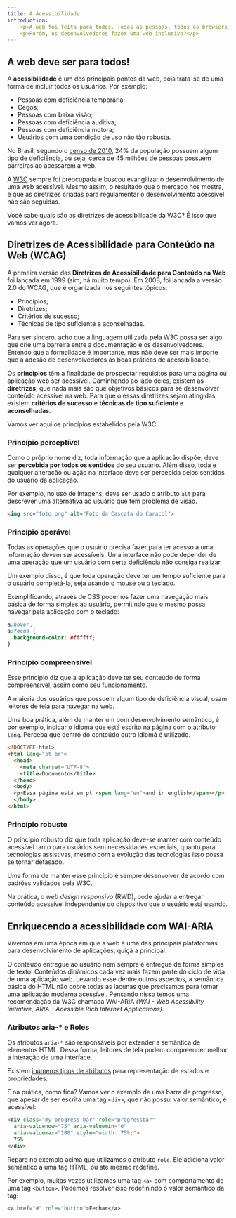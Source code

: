 ```yaml
---
title: A Acessibilidade
introduction: 
    <p>A web foi feita para todos. Todas as pessoas, todos os browsers, todos os sistemas operacionais, todos os computadores e dispositivos com acesso a internet.</p>
    <p>Porém, os desenvolvedores fazem uma web inclusiva?</p>
---
```


## A web deve ser para todos!

A **acessibilidade** é um dos principais pontos da web, pois trata-se de uma forma de incluir todos os usuários. Por exemplo:

- Pessoas com deficiência temporária;
- Cegos;
- Pessoas com baixa visão;
- Pessoas com deficiência auditiva;
- Pessoas com deficiência motora;
- Usuários com uma condição de uso não tão robusta.

No Brasil, segundo o [censo de 2010](http://censo2010.ibge.gov.br/pt/resultados), 24% da população possuem algum tipo de deficiência, ou seja, cerca de 45 milhões de pessoas possuem barreiras ao acessarem a web.

A [W3C](http://www.w3.org/) sempre foi preocupada e buscou evangilizar o desenvolvimento de uma web acessível. Mesmo assim, o resultado que o mercado nos mostra, é que as diretrizes criadas para regulamentar o desenvolvimento acessível não são seguidas.

Você sabe quais são as diretrizes de acessibilidade da W3C? É isso que vamos ver agora.

## Diretrizes de Acessibilidade para Conteúdo na Web (WCAG)

A primeira versão das **Diretrizes de Acessibilidade para Conteúdo na Web** foi lançada em 1999 (sim, há muito tempo). Em 2008, foi lançada a versão 2.0 do WCAG, que é organizada nos seguintes tópicos:

- Princípios;
- Diretrizes;
- Critérios de sucesso;
- Técnicas de tipo suficiente e aconselhadas.

Para ser sincero, acho que a linguagem utilizada pela W3C possa ser algo que crie uma barreira entre a documentação e os desenvolvedores. Entendo que a formalidade é importante, mas não deve ser mais importe que a adesão de desenvolvedores às boas práticas de acessibilidade.

Os **princípios** têm a finalidade de prospectar requisitos para uma página ou aplicação web ser acessível. Caminhando ao lado deles, existem as **diretrizes**, que nada mais são que objetivos básicos para se desenvolver conteúdo acessível na web. Para que o essas diretrizes sejam atingidas, existem **critérios de sucesso** e **técnicas de tipo suficiente e aconselhadas**.

Vamos ver aqui os princípios estabelidos pela W3C.

### Princípio perceptível

Como o próprio nome diz, toda informação que a aplicação dispõe, deve ser **percebida por todos os sentidos** do seu usuário. Além disso, toda e qualquer alteração ou ação na interface deve ser percebida pelos sentidos do usuário da aplicação. 

Por exemplo, no uso de imagens, deve ser usado o atributo `alt` para descrever uma alternativa ao usuário que tem problema de visão.

```html
<img src="foto.png" alt="Foto da Cascata do Caracol">
```

### Princípio operável

Todas as operações que o usuário precisa fazer para ter acesso a uma informação devem ser acessíveis. Uma interface não pode depender de uma operação que um usuário com certa deficiência não consiga realizar.

Um exemplo disso, é que toda operação deve ter um tempo suficiente para o usuário completá-la, seja usando o mouse ou o teclado. 

Exemplificando, através de CSS podemos fazer uma navegação mais básica de forma simples ao usuário, permitindo que o mesmo possa navegar pela aplicação com o teclado:

```css
a:hover,
a:focus {
  background-color: #ffffff;
}
```

### Princípio compreensível

Esse princípio diz que a aplicação deve ter seu conteúdo de forma compreensível, assim como seu funcionamento.

A maioria dos usuários que possuem algum tipo de deficiência visual, usam leitores de tela para navegar na web. 

Uma boa prática, além de manter um bom desenvolvimento semântico, é por exemplo, indicar o idioma que está escrito na página com o atributo `lang`. Perceba que dentro do conteúdo outro idiomá é utilizado.

```html
<!DOCTYPE html>
<html lang="pt-br">
  <head>
    <meta charset="UTF-8">
    <title>Documento</title>
  </head>
  <body>
  <p>Essa página está em pt <span lang="en">and in english</span></p>
  </body>
</html> 
```

### Princípio robusto

O princípio robusto diz que toda aplicação deve-se manter com conteúdo acessível tanto para usuários sem necessidades especiais, quanto para tecnologias assistivas, mesmo com a evolução das tecnologias isso possa se tornar defasado. 

Uma forma de manter esse princípio é sempre desenvolver de acordo com padrões validados pela W3C.

Na prática, o *web design responsivo* (RWD), pode ajudar a entregar conteúdo acessível independente do dispositivo que o usuário está usando.

## Enriquecendo a acessibilidade com WAI-ARIA

Vivemos em uma época em que a web é uma das principais plataformas para desenvolvimento de aplicações, quiçá a principal.

O conteúdo entregue ao usuário nem sempre é entregue de forma simples de texto. Conteúdos dinâmicos cada vez mais fazem parte do ciclo de vida de uma aplicação web. Levando esse dentre outros aspectos, a semântica básica do HTML não cobre todas as lacunas que precisamos para tornar uma aplicação moderna acessível. Pensando nisso temos uma recomendação da W3C chamada WAI-ARIA *(WAI - Web Acessibility Initiative, ARIA - Acessible Rich Internet Applications)*.

### Atributos aria-* e Roles

Os atributos `aria-*` são responsáveis por extender a semântica de elementos HTML. Dessa forma, leitores de tela podem compreender melhor a interação de uma interface. 

Existem [inúmeros tipos de atributos](http://www.w3.org/TR/wai-aria/states_and_properties) para representação de estados e propriedades. 

E na prática, como fica? Vamos ver o exemplo de uma barra de progresso, que apesar de ser escrita uma tag `<div>`, que não possui valor semântico, é acessível:

```html
<div class="my-progress-bar" role="progressbar"
  aria-valuenow="75" aria-valuemin="0"
  aria-valuemax="100" style="width: 75%;">
  75%
</div>
```

Repare no exemplo acima que utilizamos o atributo `role`. Ele adiciona valor semântico a uma tag HTML, ou até mesmo redefine.

Por exemplo, muitas vezes utilizamos uma tag `<a>` com comportamento de uma tag `<button>`. Podemos resolver isso redefinindo o valor semântico da tag:

```html
<a href="#" role="button">Fechar</a>
```
